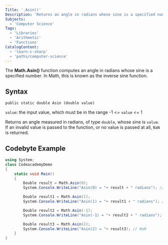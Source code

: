 ```yaml
---
Title: '.Asin()'
Description: 'Returns an angle in radians whose sine is a specified number.'
Subjects: 
  - 'Computer Science'
Tags:
  - 'Libraries'
  - 'Arithmetic'
  - 'Functions'
CatalogContent:
  - 'learn-c-sharp'
  - 'paths/computer-science'
---
```


The **Math.Asin()** function computes an angle in radians whose sine is a specified number. In Math, this is known as the inverse sine function.

## Syntax

```public static double Asin (double value)```

`value`: the input value, which must be in the range -1 <= `value` <= 1

Returns an angle measured in radians, of type `double`, whose sine is `value`. If an invalid value is passed to the function, or no value is passed at all, `NaN` is returned.

## Codebyte Example

```cs
using System;
class CodeacademyDemo
{
    static void Main()
    {
        Double result = Math.Asin(0);
        System.Console.WriteLine("Asin(0) = "+ result + " radians"); // 0

        Double result1 = Math.Asin(1);
        System.Console.WriteLine("Asin(1) = "+ result1 + " radians"); // 1.57079633

        Double result2 = Math.Asin(-1);
        System.Console.WriteLine("Asin(-1) = "+ result2 + " radians"); // -1.57079633

        Double result3 = Math.Asin(2);
        System.Console.WriteLine("Asin(2) = "+ result3); // NaN
    }
}
```
